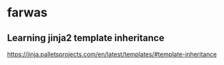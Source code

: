# farwas

## Learning jinja2 template inheritance

https://jinja.palletsprojects.com/en/latest/templates/#template-inheritance
